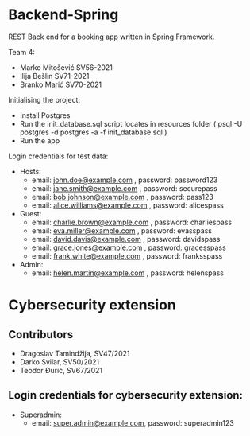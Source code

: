 # Backend-Spring
REST Back end for a booking app written in Spring Framework.

Team 4:
- Marko Mitošević SV56-2021
- Ilija Bešlin SV71-2021
- Branko Marić SV70-2021

Initialising the project:
- Install Postgres
- Run the init_database.sql script locates in resources folder
  ( psql -U postgres -d postgres -a -f init_database.sql )
- Run the app


Login credentials for test data:
- Hosts:
    - email: john.doe@example.com , password: password123
    - email: jane.smith@example.com , password: securepass
    - email: bob.johnson@example.com , password: pass123 
    - email: alice.williams@example.com , password: alicespass
- Guest:
  - email: charlie.brown@example.com , password: charliespass
  - email: eva.miller@example.com , password: evasspass
  - email: david.davis@example.com , password: davidspass
  - email: grace.jones@example.com , password: gracesspass
  - email: frank.white@example.com , password: franksspass
- Admin:
  - email: helen.martin@example.com , password: helenspass
# Cybersecurity extension
## Contributors
- Dragoslav Tamindžija, SV47/2021
- Darko Svilar, SV50/2021
- Teodor Đurić, SV67/2021

## Login credentials for cybersecurity extension:
- Superadmin:
  - email: super.admin@example.com, password: superadmin123
